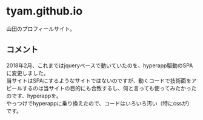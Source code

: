 # tyam.github.io

山田のプロフィールサイト。


## コメント

2018年2月、これまではjqueryベースで動いていたのを、hyperapp駆動のSPAに変更しました。  
当サイトはSPAにするようなサイトではないのですが、動くコードで技術面をアピールするのは当サイトの目的にも合致するし、何と言っても使ってみたかったのです、hyperappを。  
やっつけでhyperappに乗り換えたので、コードはいろいろ汚い（特にcssが）です。

